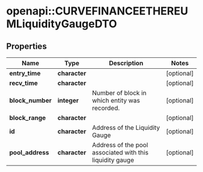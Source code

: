 # openapi::CURVEFINANCEETHEREUMLiquidityGaugeDTO



## Properties
Name | Type | Description | Notes
------------ | ------------- | ------------- | -------------
**entry_time** | **character** |  | [optional] 
**recv_time** | **character** |  | [optional] 
**block_number** | **integer** | Number of block in which entity was recorded. | [optional] 
**block_range** | **character** |  | [optional] 
**id** | **character** | Address of the Liquidity Gauge | [optional] 
**pool_address** | **character** | Address of the pool associated with this liquidity gauge | [optional] 


